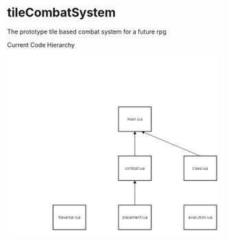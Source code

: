 # tileCombatSystem
The prototype tile based combat system for a future rpg

Current Code Hierarchy

![alt text](https://github.com/mleavell/tileCombatSystem/raw/leavell/images/code_hierarchy.png)
